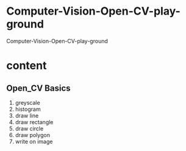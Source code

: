 # Computer-Vision-Open-CV-play-ground
Computer-Vision-Open-CV-play-ground
<h1>content</h1>
<h2>Open_CV Basics</h2>
<ol>
  <li>greyscale</li>
  <li>histogram</li>
  <li>draw line</li>
  <li>draw rectangle</li>
  <li>draw circle</li>
  <li>draw polygon</li>
  <li>write on image</li>
</ol>  
